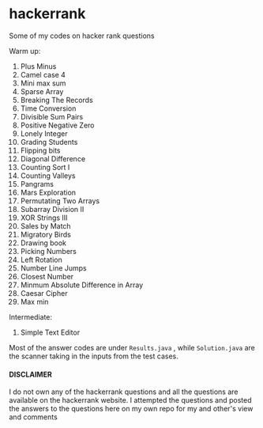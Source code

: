 # hackerrank
Some of my codes on hacker rank questions

Warm up:
1) Plus Minus
2) Camel case 4
3) Mini max sum
4) Sparse Array
5) Breaking The Records
6) Time Conversion
7) Divisible Sum Pairs
8) Positive Negative Zero
9) Lonely Integer
10) Grading Students
11) Flipping bits
12) Diagonal Difference
13) Counting Sort I
14) Counting Valleys
15) Pangrams
16) Mars Exploration
17) Permutating Two Arrays
18) Subarray Division II
19) XOR Strings III
20) Sales by Match
21) Migratory Birds
22) Drawing book
23) Picking Numbers
24) Left Rotation
25) Number Line Jumps
26) Closest Number
27) Minmum Absolute Difference in Array
28) Caesar Cipher
29) Max min

Intermediate:
1) Simple Text Editor


Most of the answer codes are under ```Results.java``` , while ```Solution.java``` are the scanner taking in the inputs from the test cases.

#### DISCLAIMER
I do not own any of the hackerrank questions and all the questions are available on the hackerrank website. I attempted the questions and posted the answers to the questions here on my own repo for my and other's view and comments
